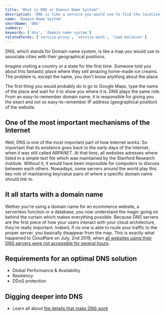 ```yaml
---
title: 'What is DNS or Domain Name System?'
description: 'DNS is like a service you would use to find the location of a restaurant a friend tells you about, just by knowing its name.'
name: 'Domain Name System'
shortName: 'DNS'
summary: ''
keywords: ['dns', 'domain name system']
relatedTerms: ['service-proxy', 'service-mesh', 'load-balancer']
---
```


DNS, which stands for Domain name system, is like a map you would use to associate cities with their geographical positions.

Imagine visiting a country or a state for the first time. Someone told you about this fantastic place where they sell amazing home-made ice creams. The problem is, except the name, you don't know anything about the place.

The first thing you would probably do is go to Google Maps, type the name of the place and wait for it to show you where it is. DNS plays the same role. From an easy-to-remember domain name, it is responsible for giving you the exact and not so easy-to-remember IP address (geographical position) of the website.

## One of the most important mechanisms of the Internet

Well, DNS is one of the most important part of how Internet works. So important that its existence goes back to the early days of the Internet, when it was still called ARPANET. At that time, all websites adresses where listed in a simple text file which was maintained by the Stanford Research institute. Without it, it would have been impossible for computers to discuss between each others. Nowadays, some servers around the world play this key role of maintaining key/value pairs of where a specific domain name should link to.

## It all starts with a domain name

Wether you're using a domain name for an ecommerce website, a serverless function or a database, you now understand the magic going on behind the curtain which makes everything possible. Because DNS servers are the first piece of how your users interact with your cloud architecture, they're really important. Indeed, if no one is able to route your traffic to the proper server, you basically disappear from the map. This is exactly what happened to Cloudflare on July, 2nd 2019, when [all websites using their DNS servers were not accessible for several hours](https://blog.cloudflare.com/details-of-the-cloudflare-outage-on-july-2-2019/).

## Requirements for an optimal DNS solution

- Global Performance & Availability
- Resiliency
- DDoS protection

## Digging deeper into DNS

- Learn all about [the details that make DNS work](https://cloudacademy.com/blog/how-dns-works/)
